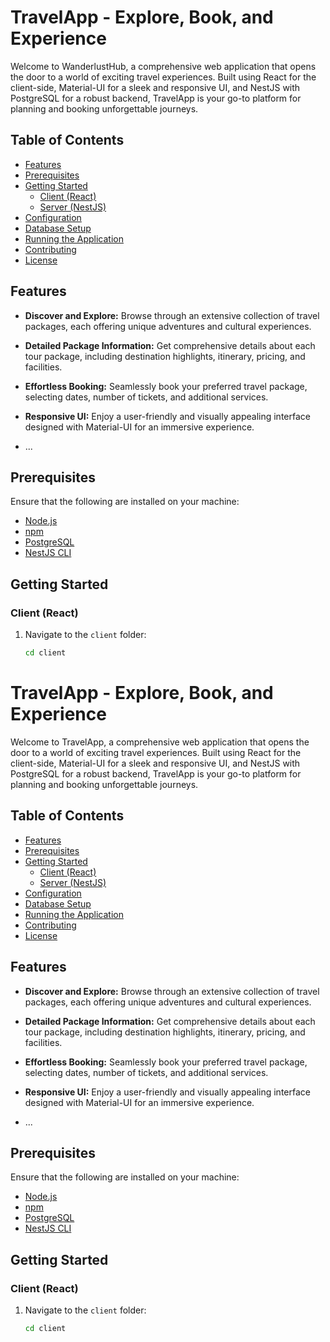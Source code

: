 # TravelApp - Explore, Book, and Experience

Welcome to WanderlustHub, a comprehensive web application that opens the door to a world of exciting travel experiences. Built using React for the client-side, Material-UI for a sleek and responsive UI, and NestJS with PostgreSQL for a robust backend, TravelApp is your go-to platform for planning and booking unforgettable journeys.

## Table of Contents

- [Features](#features)
- [Prerequisites](#prerequisites)
- [Getting Started](#getting-started)
  - [Client (React)](#client-react)
  - [Server (NestJS)](#server-nestjs)
- [Configuration](#configuration)
- [Database Setup](#database-setup)
- [Running the Application](#running-the-application)
- [Contributing](#contributing)
- [License](#license)

## Features

- **Discover and Explore:** Browse through an extensive collection of travel packages, each offering unique adventures and cultural experiences.

- **Detailed Package Information:** Get comprehensive details about each tour package, including destination highlights, itinerary, pricing, and facilities.

- **Effortless Booking:** Seamlessly book your preferred travel package, selecting dates, number of tickets, and additional services.

- **Responsive UI:** Enjoy a user-friendly and visually appealing interface designed with Material-UI for an immersive experience.

- ...

## Prerequisites

Ensure that the following are installed on your machine:

- [Node.js](https://nodejs.org/)
- [npm](https://www.npmjs.com/)
- [PostgreSQL](https://www.postgresql.org/)
- [NestJS CLI](https://docs.nestjs.com/cli/overview)

## Getting Started

### Client (React)

1. Navigate to the `client` folder:

   ```bash
   cd client
# TravelApp - Explore, Book, and Experience

Welcome to TravelApp, a comprehensive web application that opens the door to a world of exciting travel experiences. Built using React for the client-side, Material-UI for a sleek and responsive UI, and NestJS with PostgreSQL for a robust backend, TravelApp is your go-to platform for planning and booking unforgettable journeys.

## Table of Contents

- [Features](#features)
- [Prerequisites](#prerequisites)
- [Getting Started](#getting-started)
  - [Client (React)](#client-react)
  - [Server (NestJS)](#server-nestjs)
- [Configuration](#configuration)
- [Database Setup](#database-setup)
- [Running the Application](#running-the-application)
- [Contributing](#contributing)
- [License](#license)

## Features

- **Discover and Explore:** Browse through an extensive collection of travel packages, each offering unique adventures and cultural experiences.

- **Detailed Package Information:** Get comprehensive details about each tour package, including destination highlights, itinerary, pricing, and facilities.

- **Effortless Booking:** Seamlessly book your preferred travel package, selecting dates, number of tickets, and additional services.

- **Responsive UI:** Enjoy a user-friendly and visually appealing interface designed with Material-UI for an immersive experience.

- ...

## Prerequisites

Ensure that the following are installed on your machine:

- [Node.js](https://nodejs.org/)
- [npm](https://www.npmjs.com/)
- [PostgreSQL](https://www.postgresql.org/)
- [NestJS CLI](https://docs.nestjs.com/cli/overview)

## Getting Started

### Client (React)

1. Navigate to the `client` folder:

   ```bash
   cd client
